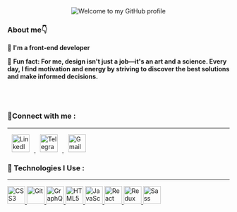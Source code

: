 
<div align="center">
  <img src="https://readme-typing-svg.herokuapp.com/?font=Merriweather&weight=700&size=30&duration=2000&pause=1000&color=191970&center=true&vCenter=true&width=600&height=100&lines=Hey+there!;I'm+Behzad+👋;Welcome+to+my+GitHub+page" alt="Welcome to my GitHub profile">
</div>

<h3>About me👇</h3>



📌 <b>I'm a front-end developer</b>


📌 <b>Fun fact: For me, design isn't just a job—it's an art and a science. Every day, I find motivation and energy by striving to discover the best solutions and make informed decisions.</b>

<br><br>


<h3>🔴Connect with me :</h3>
<hr>
<p>
<a href="https://www.linkedin.com/in/behzad-kahaki-29a00a247/" target="_blank">
  <img src="https://cdn.jsdelivr.net/gh/devicons/devicon/icons/linkedin/linkedin-original.svg"alt="LinkedIn"height="40"style="margin:0 10px;"/> 
</a> 
  <a href="https://t.me/Bhzdkhki" target="_blank">
    <img src="https://upload.wikimedia.org/wikipedia/commons/8/82/Telegram_logo.svg" alt="Telegram" height="40" style="margin: 0 10px;"/>
  </a>
  <a href="behzadkahaki@gmail.com" target="_blank">
    <img src="https://cdn.jsdelivr.net/gh/devicons/devicon/icons/google/google-original.svg" alt="Gmail" height="40" style="margin: 0 10px;"/> 
  </a>
</p>



<h3>🔴 Technologies I Use :</h3>
<hr>
<p>
  <a href="https://www.w3.org/TR/css/" target="_blank">
    <img src="https://cdn.jsdelivr.net/gh/devicons/devicon/icons/css3/css3-original.svg" alt="CSS3" height="40"/>
  </a>
  <a href="https://git-scm.com/" target="_blank">
    <img src="https://cdn.jsdelivr.net/gh/devicons/devicon/icons/git/git-original.svg" alt="Git" height="40"/>
  </a>
  <a href="https://graphql.org/" target="_blank">
    <img src="https://cdn.jsdelivr.net/gh/devicons/devicon/icons/graphql/graphql-plain.svg" alt="GraphQL" height="40"/>
  </a>
  <a href="https://developer.mozilla.org/en-US/docs/Web/HTML" target="_blank">
    <img src="https://cdn.jsdelivr.net/gh/devicons/devicon/icons/html5/html5-original.svg" alt="HTML5" height="40"/>
  </a>
  <a href="https://developer.mozilla.org/en-US/docs/Web/JavaScript" target="_blank">
    <img src="https://cdn.jsdelivr.net/gh/devicons/devicon/icons/javascript/javascript-original.svg" alt="JavaScript" height="40"/>
  </a>
  <a href="https://reactjs.org/" target="_blank">
    <img src="https://cdn.jsdelivr.net/gh/devicons/devicon/icons/react/react-original.svg" alt="React" height="40"/>
  </a>
  <a href="https://redux.js.org/" target="_blank">
    <img src="https://cdn.jsdelivr.net/gh/devicons/devicon/icons/redux/redux-original.svg" alt="Redux" height="40"/>
  </a>
  <a href="https://sass-lang.com/" target="_blank">
    <img src="https://cdn.jsdelivr.net/gh/devicons/devicon/icons/sass/sass-original.svg" alt="Sass" height="40"/>
  </a>
</p>
